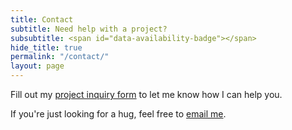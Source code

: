 ```yaml
---
title: Contact
subtitle: Need help with a project?
subsubtitle: <span id="data-availability-badge"></span>
hide_title: true
permalink: "/contact/"
layout: page
---
```


Fill out my <a href="https://patdryburgh.typeform.com/to/SIkOZC">project inquiry form</a> to let me know how I can help you.

If you're just looking for a hug, feel free to <a href="mailto:hello@patdryburgh.com">email me</a>.